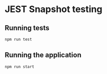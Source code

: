# JEST Snapshot testing

## Running tests 

```bash
npm run test
```
## Running the application
```bash
npm run start
```

